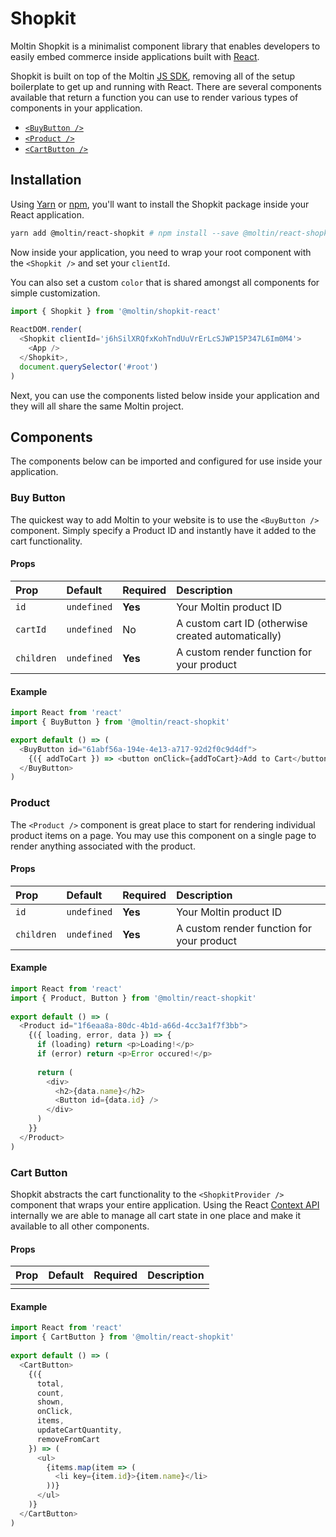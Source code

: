 # Shopkit

Moltin Shopkit is a minimalist component library that enables developers to easily embed commerce inside applications built with [React](https://reactjs.org).

Shopkit is built on top of the Moltin [JS SDK](https://github.com/moltin/js-sdk), removing all of the setup boilerplate to get up and running with React. There are several components available that return a function you can use to render various types of components in your application.

* [`<BuyButton />`](shopkit.md#button)
* [`<Product />`](shopkit.md#product)
* [`<CartButton />`](shopkit.md#cart)

## Installation

Using [Yarn](http://yarnpkg.com) or [npm](https://www.npmjs.com/get-npm), you'll want to install the Shopkit package inside your React application.

```bash
yarn add @moltin/react-shopkit # npm install --save @moltin/react-shopkit
```

Now inside your application, you need to wrap your root component with the `<Shopkit />` and set your `clientId`.

You can also set a custom `color` that is shared amongst all components for simple customization.

```javascript
import { Shopkit } from '@moltin/shopkit-react'
​
ReactDOM.render(
  <Shopkit clientId='j6hSilXRQfxKohTndUuVrErLcSJWP15P347L6Im0M4'>
    <App />
  </Shopkit>,
  document.querySelector('#root')
)
```

Next, you can use the components listed below inside your application and they will all share the same Moltin project.

## Components

The components below can be imported and configured for use inside your application.

### Buy Button

The quickest way to add Moltin to your website is to use the `<BuyButton />` component. Simply specify a Product ID and instantly have it added to the cart functionality.

#### Props

| **Prop** | **Default** | **Required** | **Description** |
| :--- | :--- | :--- | :--- |
| `id` | `undefined` | **Yes** | Your Moltin product ID |
| `cartId` | `undefined` | No | A custom cart ID \(otherwise created automatically\) |
| `children` | `undefined` | **Yes** | A custom render function for your product |

#### Example

```javascript
import React from 'react'
import { BuyButton } from '@moltin/react-shopkit'

export default () => (
  <BuyButton id="61abf56a-194e-4e13-a717-92d2f0c9d4df">
    {({ addToCart }) => <button onClick={addToCart}>Add to Cart</button>}
  </BuyButton>
)
```

### Product

The `<Product />` component is great place to start for rendering individual product items on a page. You may use this component on a single page to render anything associated with the product.

#### Props

| **Prop** | **Default** | **Required** | **Description** |
| :--- | :--- | :--- | :--- |
| `id` | `undefined` | **Yes** | Your Moltin product ID |
| `children` | `undefined` | **Yes** | A custom render function for your product |

#### Example

```javascript
import React from 'react'
import { Product, Button } from '@moltin/react-shopkit'
​
export default () => (
  <Product id="1f6eaa8a-80dc-4b1d-a66d-4cc3a1f7f3bb">
    {({ loading, error, data }) => {
      if (loading) return <p>Loading!</p>
      if (error) return <p>Error occured!</p>
​
      return (
        <div>
          <h2>{data.name}</h2>
          <Button id={data.id} />
        </div>
      )
    }}
  </Product>
)
```

### Cart Button

Shopkit abstracts the cart functionality to the `<ShopkitProvider />` component that wraps your entire application. Using the React [Context API](https://reactjs.org/docs/context.html#reactcreatecontext) internally we are able to manage all cart state in one place and make it available to all other components.

#### Props

| **Prop** | **Default** | **Required** | **Description** |
| :--- | :--- | :--- | :--- |
|  |  |  |  |

#### Example

```javascript
import React from 'react'
import { CartButton } from '@moltin/react-shopkit'
​
export default () => (
  <CartButton>
    {({
      total,
      count,
      shown,
      onClick,
      items,
      updateCartQuantity,
      removeFromCart
    }) => (
      <ul>
        {items.map(item => (
          <li key={item.id}>{item.name}</li>
        ))}
      </ul>
    )}
  </CartButton>
)
```

